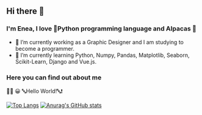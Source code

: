 ## Hi there 👋
### I'm Enea, I love 🐍Python programming language and Alpacas 🦙

- 🔭 I’m currently working as a Graphic Designer and I am studying to become a programmer.
- 🌱 I’m currently learning Python, Numpy, Pandas, Matplotlib, Seaborn, Scikit-Learn, Django and Vue.js.

### Here you can find out about me   
👨‍💻 😀 🔤Hello World!🔤❗️

[![Top Langs](https://github-readme-stats.vercel.app/api/top-langs/?username=eneajorgji&langs_count=6&theme=tokyonight )](https://github.com/anuraghazra/github-readme-stats)
[![Anurag's GitHub stats](https://github-readme-stats.vercel.app/api?username=eneajorgji&include_all_commits&show_icon=true&count_private=true&theme=tokyonight&show_icons=true )](https://github.com/anuraghazra/github-readme-stats)

